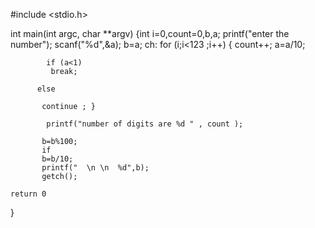 #include <stdio.h>

int main(int argc, char **argv)
{int i=0,count=0,b,a;
	printf("enter the number");
    scanf("%d",&a);
    b=a;
    ch:
    for (i;i<123 ;i++)
        {  count++;
            a=a/10;
        
            if (a<1)
             break;
     
          else 
  
           continue ; }
            
            printf("number of digits are %d " , count );
            
           b=b%100;
           if
           b=b/10;
           printf("  \n \n  %d",b);
           getch();
    
	return 0
}
